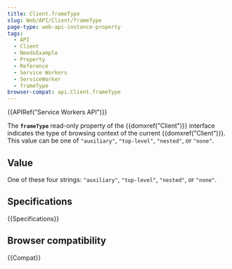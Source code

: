 ```yaml
---
title: Client.frameType
slug: Web/API/Client/frameType
page-type: web-api-instance-property
tags:
  - API
  - Client
  - NeedsExample
  - Property
  - Reference
  - Service Workers
  - ServiceWorker
  - frameType
browser-compat: api.Client.frameType
---
```


{{APIRef("Service Workers API")}}

The **`frameType`** read-only property of the {{domxref("Client")}} interface indicates the type of browsing context of the current {{domxref("Client")}}. This value can be one of `"auxiliary"`, `"top-level"`, `"nested"`, or `"none"`.

## Value

One of these four strings: `"auxiliary"`, `"top-level"`, `"nested"`, or `"none"`.

## Specifications

{{Specifications}}

## Browser compatibility

{{Compat}}
